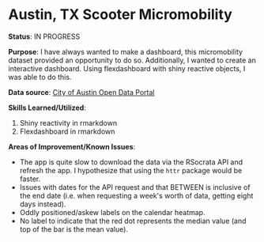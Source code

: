# Austin, TX Scooter Micromobility

**Status**: IN PROGRESS

**Purpose**: I have always wanted to make a dashboard, this micromobility dataset provided an opportunity to do so. 
Additionally, I wanted to create an interactive dashboard. Using flexdashboard with shiny reactive objects, I was able to do this. 

**Data source**: [City of Austin Open Data Portal](https://data.austintexas.gov/Transportation-and-Mobility/Shared-Micromobility-Vehicle-Trips/7d8e-dm7r)

**Skills Learned/Utilized**:
1. Shiny reactivity in rmarkdown
2. Flexdashboard in rmarkdown


**Areas of Improvement/Known Issues**:
- The app is quite slow to download the data via the RSocrata API and refresh the app. I hypothesize that using the `httr` package would be faster.
- Issues with dates for the API request and that BETWEEN is inclusive of the end date (i.e. when requesting a week's worth of data, getting eight days instead).
- Oddly positioned/askew labels on the calendar heatmap.
- No label to indicate that the red dot represents the median value (and top of the bar is the mean value).

